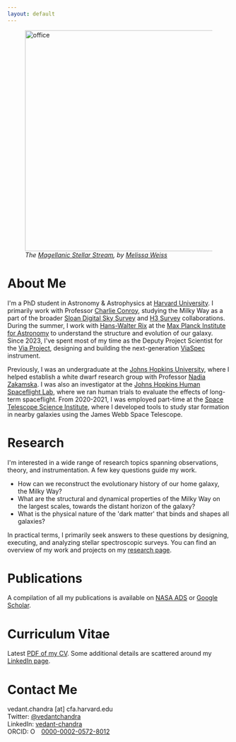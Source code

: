 ```yaml
---
layout: default
---
```


<figure>
<img src="{{site.baseurl}}/assets/mss_illustration.jpg" alt="office" width="500"/><br>
<em>The <a href="https://www.cfa.harvard.edu/news/distant-stars-spotted-first-time-vast-magellanic-stream">Magellanic Stellar Stream</a>, by <a href="https://melissaweiss.com/">Melissa Weiss</a></em>
</figure>

<h1 id="about">About Me</h1>

I'm a PhD student in Astronomy & Astrophysics at [Harvard University](https://pweb.cfa.harvard.edu/). I primarily work with Professor [Charlie Conroy](https://scholar.harvard.edu/cconroy), studying the Milky Way as a part of the broader [Sloan Digital Sky Survey](https://www.sdss5.org/) and [H3 Survey](http://h3survey.rc.fas.harvard.edu/) collaborations. During the summer, I work with [Hans-Walter Rix](https://www.mpia.de/rix) at the [Max Planck Institute for Astronomy](https://www.mpia.de/en) to understand the structure and evolution of our galaxy. Since 2023, I've spent most of my time as the Deputy Project Scientist for the [Via Project](https://via-project.org/), designing and building the next-generation [ViaSpec](https://via-project.org/#/spectrographs/) instrument.

Previously, I was an undergraduate at the [Johns Hopkins University](https://www.jhu.edu), where I helped establish a white dwarf research group with Professor [Nadia Zakamska](https://zakamska.johnshopkins.edu/). I was also an investigator at the [Johns Hopkins Human Spaceflight Lab](https://www.jhuhsl.space), where we ran human trials to evaluate the effects of long-term spaceflight. From 2020-2021, I was employed part-time at the [Space Telescope Science Institute](https://www.stsci.edu), where I developed tools to study star formation in nearby galaxies using the James Webb Space Telescope. 

<h1 id="Research">Research</h1>

I'm interested in a wide range of research topics spanning observations, theory, and instrumentation. A few key questions guide my work. 
+ How can we reconstruct the evolutionary history of our home galaxy, the Milky Way?
+ What are the structural and dynamical properties of the Milky Way on the largest scales, towards the distant horizon of the galaxy?
+ What is the physical nature of the 'dark matter' that binds and shapes all galaxies?

In practical terms, I primarily seek answers to these questions by designing, executing, and analyzing stellar spectroscopic surveys. You can find an overview of my work and projects on my [research page](https://vedantchandra.com/research). 

<h1 id="pub">Publications</h1>

A compilation of all my publications is available on [NASA ADS](https://ui.adsabs.harvard.edu/public-libraries/frBgq47XRVm5Oy_ielR_6w) or [Google Scholar](https://scholar.google.com/citations?user=eFbbm5UAAAAJ&hl=en). 

<h1 id="cv">Curriculum Vitae</h1>

Latest [PDF of my CV]({{site.baseurl}}/assets/cv.pdf). Some additional details are scattered around my [LinkedIn page](https://www.linkedin.com/in/vedant-chandra/). 

<h1 id="contact">Contact Me</h1>

vedant.chandra [at] cfa.harvard.edu <br>
Twitter: [@vedantchandra](https://twitter.com/vedantchandra) <br>
LinkedIn: [vedant-chandra](https://www.linkedin.com/in/vedant-chandra/) <br>
ORCID: <img src="https://orcid.org/sites/default/files/images/orcid_16x16.png" style="width:1em;margin-right:.5em;" alt="ORCID iD icon"> [0000-0002-0572-8012](https://orcid.org/0000-0002-0572-8012) <br>
